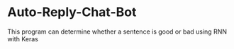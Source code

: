 # Auto-Reply-Chat-Bot
This program can determine whether a sentence is good or bad using RNN with Keras

